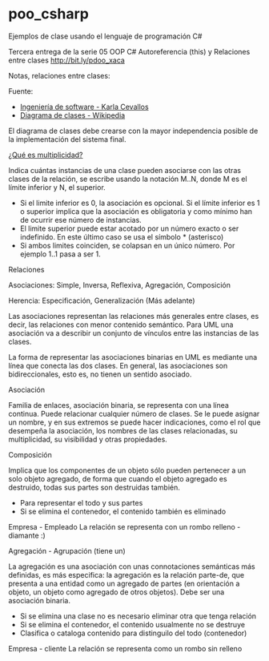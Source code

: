 # poo_csharp

Ejemplos de clase usando el lenguaje de programación C#

Tercera entrega de la serie
05 OOP C# Autoreferencia (this) y Relaciones entre clases
http://bit.ly/pdoo_xaca

Notas, relaciones entre clases:

Fuente: 
+ [Ingeniería de software - Karla Cevallos](https://ingsotfwarekarlacevallos.wordpress.com/2015/07/02/uml-relaciones-entre-clases/)  
+ [Diagrama de clases - Wikipedia](https://es.wikipedia.org/wiki/Diagrama_de_clases)  

El diagrama de clases debe crearse con la mayor independencia posible de la implementación del sistema final.

[¿Qué es multiplicidad?](http://ayudasydemascosas.blogspot.com/2016/05/modelado-de-datos-con-uml.html)

Indica cuántas instancias de una clase pueden asociarse con las otras clases de la relación, se escribe usando la notación M..N, donde M es el límite inferior y N, el superior.

+ Si el limite inferior es 0, la asociación es opcional. Si el límite inferior es 1 o superior implica que la asociación es obligatoria y como mínimo han de ocurrir ese número de instancias.    
+ El limite superior puede estar acotado por un número exacto o ser indefinido. En este último caso se usa el símbolo * (asterisco)  
+ Si ambos limites coinciden, se colapsan en un único número. Por ejemplo 1..1 pasa a ser 1.

Relaciones

Asociaciones: Simple, Inversa, Reflexiva, Agregación, Composición

Herencia: Especificación, Generalización (Más adelante)

Las asociaciones representan las relaciones más generales entre clases, es decir, las relaciones con menor contenido semántico. Para UML una asociación va a describir un conjunto de vínculos entre las instancias de las clases.

La forma de representar las asociaciones binarias en UML es mediante una línea que conecta las dos clases. En general, las asociaciones son bidireccionales, esto es, no tienen un sentido asociado.

Asociación

Familia de enlaces, asociación binaria, se representa con una línea continua. Puede relacionar cualquier número de clases. Se le puede asignar un nombre, y en sus extremos se puede hacer indicaciones, como el rol que desempeña la asociación, los nombres de las clases relacionadas, su multiplicidad, su visibilidad y otras propiedades.

Composición

Implica que los componentes de un objeto sólo pueden pertenecer a un solo objeto agregado, de forma que cuando el objeto agregado es destruido, todas sus partes son destruidas también.

+ Para representar el todo y sus partes  
+ Si se elimina el contenedor, el contenido también es eliminado  

Empresa - Empleado La relación se representa con un rombo relleno - diamante :)

Agregación - Agrupación (tiene un)

La agregación es una asociación con unas connotaciones semánticas más definidas, es más especifica: la agregación es la relación parte-de, que presenta a una entidad como un agregado de partes (en orientación a objeto, un objeto como agregado de otros objetos). Debe ser una asociación binaria.

+ Si se elimina una clase no es necesario eliminar otra que tenga relación  
+ Si se elimina el contenedor, el contenido usualmente no se destruye 
+ Clasifica o cataloga contenido para distinguilo del todo (contenedor)  

Empresa - cliente La relación se representa como un rombo sin relleno


